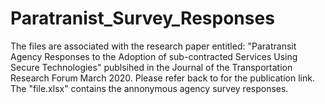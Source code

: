 # Paratranist_Survey_Responses

The files are associated with the research paper entitled: "Paratransit Agency Responses to the Adoption of sub-contracted Services Using Secure Technologies" publsihed in the Journal of the Transportation Research Forum March 2020. Please refer back to for the publication link. 
The "file.xlsx" contains the annonymous agency survey responses.
